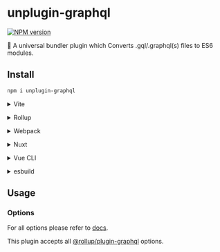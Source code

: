 # unplugin-graphql

[![NPM version](https://img.shields.io/npm/v/unplugin-graphql?color=a1b858&label=)](https://www.npmjs.com/package/unplugin-graphql)

🍣 A universal bundler plugin which Converts .gql/.graphql(s) files to ES6 modules.

## Install

```bash
npm i unplugin-graphql
```

<details>
<summary>Vite</summary><br>

```ts
// vite.config.ts
import UnpluginGraphql from 'unplugin-graphql/vite'

export default defineConfig({
  plugins: [
    UnpluginGraphql({
      /* options */
    }),
  ],
})
```

Example: [`playground/`](./playground/)

<br></details>

<details>
<summary>Rollup</summary><br>

```ts
// rollup.config.js
import UnpluginGraphql from 'unplugin-graphql/rollup'

export default {
  plugins: [
    UnpluginGraphql({
      /* options */
    }),
  ],
}
```

<br></details>

<details>
<summary>Webpack</summary><br>

```ts
// webpack.config.js
module.exports = {
  /* ... */
  plugins: [
    require('unplugin-graphql/webpack')({
      /* options */
    }),
  ],
}
```

<br></details>

<details>
<summary>Nuxt</summary><br>

```ts
// nuxt.config.js
export default defineNuxtConfig({
  modules: [
    [
      'unplugin-graphql/nuxt',
      {
        /* options */
      },
    ],
  ],
})
```

> This module works for both Nuxt 2 and [Nuxt Vite](https://github.com/nuxt/vite)

<br></details>

<details>
<summary>Vue CLI</summary><br>

```ts
// vue.config.js
module.exports = {
  configureWebpack: {
    plugins: [
      require('unplugin-graphql/webpack')({
        /* options */
      }),
    ],
  },
}
```

<br></details>

<details>
<summary>esbuild</summary><br>

```ts
// esbuild.config.js
import { build } from 'esbuild'
import UnpluginGraphql from 'unplugin-graphql/esbuild'

build({
  plugins: [UnpluginGraphql()],
})
```

<br></details>

## Usage

### Options

For all options please refer to [docs](https://github.com/rollup/plugins/tree/master/packages/graphql#options).

This plugin accepts all [@rollup/plugin-graphql](https://github.com/rollup/plugins/tree/master/packages/graphql#options) options.
